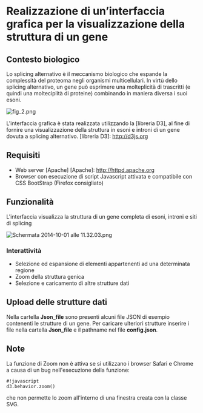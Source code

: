 # Realizzazione di un’interfaccia grafica per la visualizzazione della struttura di un gene #

## Contesto biologico ##
Lo splicing alternativo è il meccanismo biologico che espande la complessità del proteoma 
negli organismi multicellulari. In virtù dello splicing alternativo, 
un gene può esprimere una molteplicità di trascritti (e quindi una molteciplità di proteine) 
combinando in maniera diversa i suoi esoni.

![fig_2.png](https://bitbucket.org/repo/5AzB7M/images/3515384991-fig_2.png)

L'interfaccia grafica è stata realizzata utilizzando la [libreria D3], al fine di fornire una visualizzazione della struttura in esoni e introni di un gene dovuta a splicing alternativo. 
[libreria D3]: http://d3js.org

## Requisiti ##
* Web server [Apache]
[Apache]: http://httpd.apache.org
* Browser con esecuzione di script Javascript attivata e compatibile con CSS BootStrap (Firefox consigliato)

## Funzionalità ##
L'interfaccia visualizza la struttura di un gene completa di esoni, introni e siti di splicing

![Schermata 2014-10-01 alle 11.32.03.png](https://bitbucket.org/repo/5AzB7M/images/2030944623-Schermata%202014-10-01%20alle%2011.32.03.png)

### Interattività ###
* Selezione ed espansione di elementi appartenenti ad una determinata regione
* Zoom della struttura genica
* Selezione e caricamento di altre strutture dati

## Upload delle strutture dati ##
Nella cartella **Json_file** sono presenti alcuni file JSON di esempio contenenti le strutture di un gene. Per caricare ulteriori strutture inserire i file nella cartella **Json_file** e il pathname nel file **config.json**.

## Note ##
La funzione di Zoom non è attiva se si utilizzano i browser Safari e Chrome a causa di un bug nell'esecuzione della funzione: 
```
#!javascript
d3.behavior.zoom()
```
che non permette lo zoom all'interno di una finestra creata con la classe SVG.


 